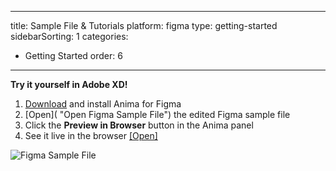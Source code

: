 
---
title: Sample File & Tutorials
platform: figma
type: getting-started
sidebarSorting: 1
categories: 
- Getting Started
order: 6
---

**Try it yourself in Adobe XD!**

1. [Download](https://www.figma.com/downloads "Download Anima for Figma" ) and install Anima for Figma
2. [Open](  "Open Figma Sample File") the edited Figma sample file
3. Click the **Preview in Browser** button in the Anima panel
4.  See it live in the browser [[Open]](https://miss-cupcake.animaapp.io/)

![Figma Sample File](https://p46.f4.n0.cdn.getcloudapp.com/items/p9uPP2br/Getting%20Started%3APreview%20shot%402x.png?v=86924cb120c0d8ca0be6f809c2e739d8)

<!--- 

## Tutorials
Check out our [YouTube](https://www.youtube.com/c/animaapp "Anima App YouTube Channel" ) channel for more video tutorials.

This [YouTube playlist](https://www.youtube.com/playlist?list=PLvftPKgDrSwYc6GMHB9OEE_PZjeAEmKcz) will show you how to create a high-fidelity prototype or website and publish it to custom domain or export it as HTML code with a single click. No coded needed, directly from Adobe XD.

<iframe width="864" height="486" src="https://www.youtube.com/embed/videoseries?list=PLvftPKgDrSwYc6GMHB9OEE_PZjeAEmKcz" frameborder="0" allow="accelerometer; autoplay; encrypted-media; gyroscope; picture-in-picture" allowfullscreen></iframe>

--->
